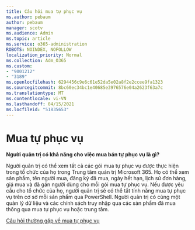 ```yaml
---
title: Câu hỏi mua tự phục vụ
ms.author: pebaum
author: pebaum
manager: scotv
ms.audience: Admin
ms.topic: article
ms.service: o365-administration
ROBOTS: NOINDEX, NOFOLLOW
localization_priority: Normal
ms.collection: Adm_O365
ms.custom:
- "9001212"
- "3189"
ms.openlocfilehash: 6294456c9e6c61e52da5e02a8f2e2ccee9fa1323
ms.sourcegitcommit: 8bc60ec34bc1e40685e3976576e04a2623f63a7c
ms.translationtype: MT
ms.contentlocale: vi-VN
ms.lasthandoff: 04/15/2021
ms.locfileid: "51835653"
---
```

# <a name="self-service-purchase"></a>Mua tự phục vụ

**Người quản trị có khả năng cho việc mua bán tự phục vụ là gì?**

Người quản trị có thể xem tất cả các gói mua tự phục vụ được thực hiện trong tổ chức của họ trong Trung tâm quản trị Microsoft 365. Họ có thể xem sản phẩm, tên người mua, đăng ký đã mua, ngày hết hạn, lịch sử đơn hàng, giá mua và đã gán người dùng cho mỗi gói mua tự phục vụ.  Nếu được yêu cầu cho tổ chức của họ, người quản trị sẽ có thể tắt tính năng mua tự phục vụ trên cơ sở mỗi sản phẩm qua PowerShell.  Người quản trị có cùng một quản lý dữ liệu và các chính sách truy nhập qua các sản phẩm đã mua thông qua mua tự phục vụ hoặc trung tâm.

[Câu hỏi thường gặp về mua tự phục vụ](https://aka.ms/self-service-purchase-faq)

